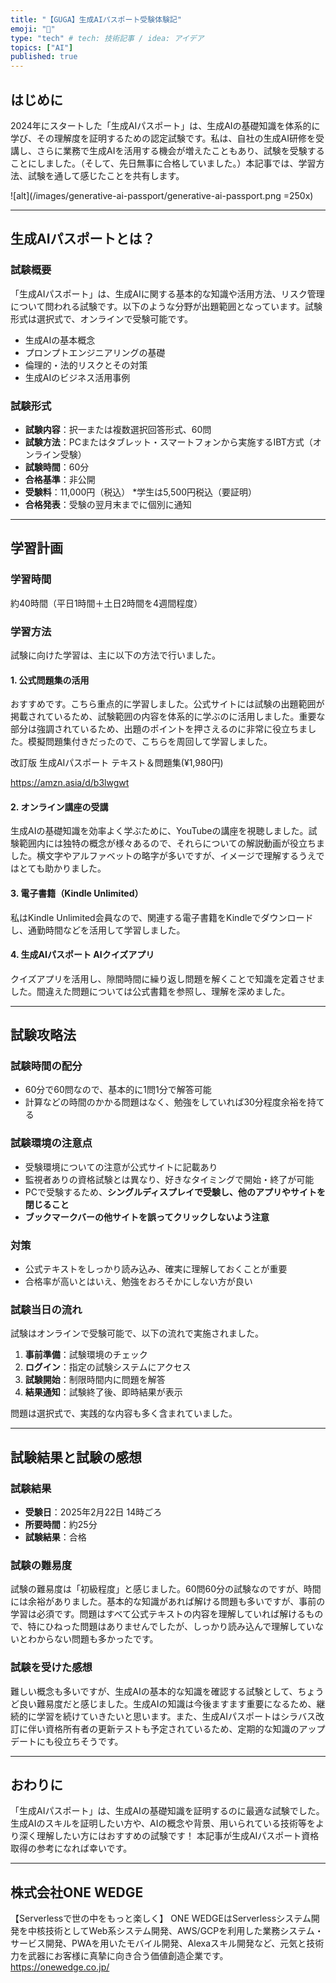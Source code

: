 ```yaml
---
title: "【GUGA】生成AIパスポート受験体験記"
emoji: "🛂"
type: "tech" # tech: 技術記事 / idea: アイデア
topics: ["AI"]
published: true
---
```


## はじめに

2024年にスタートした「生成AIパスポート」は、生成AIの基礎知識を体系的に学び、その理解度を証明するための認定試験です。私は、自社の生成AI研修を受講し、さらに業務で生成AIを活用する機会が増えたこともあり、試験を受験することにしました。（そして、先日無事に合格していました。）本記事では、学習方法、試験を通して感じたことを共有します。

![alt](/images/generative-ai-passport/generative-ai-passport.png =250x)

---

## 生成AIパスポートとは？

### 試験概要

「生成AIパスポート」は、生成AIに関する基本的な知識や活用方法、リスク管理について問われる試験です。以下のような分野が出題範囲となっています。試験形式は選択式で、オンラインで受験可能です。

- 生成AIの基本概念
- プロンプトエンジニアリングの基礎
- 倫理的・法的リスクとその対策
- 生成AIのビジネス活用事例

### 試験形式

- **試験内容**：択一または複数選択回答形式、60問
- **試験方法**：PCまたはタブレット・スマートフォンから実施するIBT方式（オンライン受験）
- **試験時間**：60分
- **合格基準**：非公開
- **受験料**：11,000円（税込） *学生は5,500円税込（要証明）
- **合格発表**：受験の翌月末までに個別に通知

---

## 学習計画

### 学習時間

約40時間（平日1時間＋土日2時間を4週間程度）
 
### 学習方法

試験に向けた学習は、主に以下の方法で行いました。

#### 1. 公式問題集の活用

おすすめです。こちら重点的に学習しました。公式サイトには試験の出題範囲が掲載されているため、試験範囲の内容を体系的に学ぶのに活用しました。重要な部分は強調されているため、出題のポイントを押さえるのに非常に役立ちました。模擬問題集付きだったので、こちらを周回して学習しました。

改訂版 生成AIパスポート テキスト＆問題集(¥1,980円)

https://amzn.asia/d/b3lwgwt

#### 2. オンライン講座の受講

生成AIの基礎知識を効率よく学ぶために、YouTubeの講座を視聴しました。試験範囲内には独特の概念が様々あるので、それらについての解説動画が役立ちました。横文字やアルファベットの略字が多いですが、イメージで理解するうえではとても助かりました。

#### 3. 電子書籍（Kindle Unlimited）

私はKindle Unlimited会員なので、関連する電子書籍をKindleでダウンロードし、通勤時間などを活用して学習しました。

#### 4. 生成AIパスポート AIクイズアプリ

クイズアプリを活用し、隙間時間に繰り返し問題を解くことで知識を定着させました。間違えた問題については公式書籍を参照し、理解を深めました。

---

## 試験攻略法

### 試験時間の配分

- 60分で60問なので、基本的に1問1分で解答可能
- 計算などの時間のかかる問題はなく、勉強をしていれば30分程度余裕を持てる

### 試験環境の注意点

- 受験環境についての注意が公式サイトに記載あり
- 監視者ありの資格試験とは異なり、好きなタイミングで開始・終了が可能
- PCで受験するため、**シングルディスプレイで受験し、他のアプリやサイトを閉じること**
- **ブックマークバーの他サイトを誤ってクリックしないよう注意**

### 対策

- 公式テキストをしっかり読み込み、確実に理解しておくことが重要
- 合格率が高いとはいえ、勉強をおろそかにしない方が良い

### 試験当日の流れ

試験はオンラインで受験可能で、以下の流れで実施されました。

1. **事前準備**：試験環境のチェック
2. **ログイン**：指定の試験システムにアクセス
3. **試験開始**：制限時間内に問題を解答
4. **結果通知**：試験終了後、即時結果が表示

問題は選択式で、実践的な内容も多く含まれていました。

---

## 試験結果と試験の感想

### 試験結果

- **受験日**：2025年2月22日 14時ごろ
- **所要時間**：約25分
- **試験結果**：合格

### 試験の難易度

試験の難易度は「初級程度」と感じました。60問60分の試験なのですが、時間には余裕がありました。基本的な知識があれば解ける問題も多いですが、事前の学習は必須です。問題はすべて公式テキストの内容を理解していれば解けるもので、特にひねった問題はありませんでしたが、しっかり読み込んで理解していないとわからない問題も多かったです。

### 試験を受けた感想

難しい概念も多いですが、生成AIの基本的な知識を確認する試験として、ちょうど良い難易度だと感じました。生成AIの知識は今後ますます重要になるため、継続的に学習を続けていきたいと思います。また、生成AIパスポートはシラバス改訂に伴い資格所有者の更新テストも予定されているため、定期的な知識のアップデートにも役立ちそうです。

---

## おわりに

「生成AIパスポート」は、生成AIの基礎知識を証明するのに最適な試験でした。
生成AIのスキルを証明したい方や、AIの概念や背景、用いられている技術等をより深く理解したい方にはおすすめの試験です！
本記事が生成AIパスポート資格取得の参考になれば幸いです。

---

## 株式会社ONE WEDGE
【Serverlessで世の中をもっと楽しく】
ONE WEDGEはServerlessシステム開発を中核技術としてWeb系システム開発、AWS/GCPを利用した業務システム・サービス開発、PWAを用いたモバイル開発、Alexaスキル開発など、元気と技術力を武器にお客様に真摯に向き合う価値創造企業です。
https://onewedge.co.jp/

